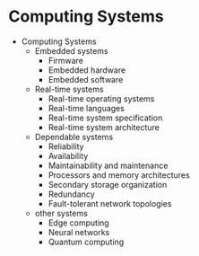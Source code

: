 # Computing Systems


* Computing Systems
  * Embedded systems
    - Firmware
    - Embedded hardware
    - Embedded software
  * Real-time systems
    - Real-time operating systems
    - Real-time languages
    - Real-time system specification
    - Real-time system architecture
  * Dependable systems
    - Reliability
    - Availability
    - Maintainability and maintenance
    - Processors and memory architectures
    - Secondary storage organization
    - Redundancy
    - Fault-tolerant network topologies
  * other systems
    - Edge computing
    - Neural networks
    - Quantum computing


